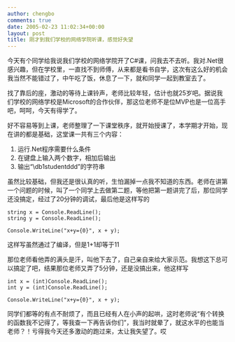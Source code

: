 ```yaml
---
author: chengbo
comments: true
date: 2005-02-23 11:02:34+00:00
layout: post
title: 刚才到我们学校的网络学院听课，感觉好失望
---
```


今天有个同学给我说我们学校的网络学院开了C#课，问我去不去听。我对.Net很感兴趣，但在学校里，一直找不到师傅，从来都是看书自学，这次有这么好的机会我当然不能错过了，中午吃了饭，休息了一下，就和同学一起到教室去了。

找了靠后的座，激动的等待上课铃声，老师比较年轻，估计也就25岁吧。据说我们学校的网络学校是Microsoft的合作伙伴，那这位老师不是位MVP也是一位高手吧，呵呵，今天有得学了。

好不容易等到上课，老师整理了一下课堂秩序，就开始授课了，本学期才开始，现在讲的都是基础，这堂课一共有三个内容：

1. 运行.Net程序需要什么条件
2. 在键盘上输入两个数字，相加后输出
3. 输出“\db1studentddd”的字符串

虽然比较基础，但我还是很认真的听，生怕漏掉一点我不知道的东西。老师在讲第一个问题的时候，叫了一个同学上去做第二题，等他把第一题讲完了后，那位同学还没搞定，经过了20分钟的调试，最后他是这样写的

    string x = Console.ReadLine();
    string y = Console.ReadLine();

    Console.WriteLine("x+y={0}", x + y);

这样写虽然通过了编译，但是1+1却等于11

那位老师看他弄的满头是汗，叫他下去了，自己亲自来给大家示范。我想这下总可以搞定了吧，结果那位老师又弄了5分钟，还是没搞出来，他这样写

    int x = (int)Console.ReadLine();
    int y = (int)Console.ReadLine();

    Console.WriteLine("x+y={0}", x + y);

同学们都等的有点不耐烦了，而且已经有人在小声的起哄，这时老师说“有个转换的函数我不记得了，等我查一下再告诉你们”，我当时就晕了，就这水平的也能当老师？！亏得我今天还多激动的跑过来，太让我失望了。哎
